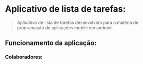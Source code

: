 # Aplicativo de lista de tarefas:
>Aplicativo de lista de tarefas desenvolvido para a matéria de programação de aplicações mobile em android.

## Funcionamento da aplicação:

### Colaboradores:
